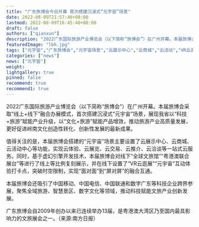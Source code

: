 ```yaml
---
title: "广东旅博会今日开幕 首次搭建沉浸式“元宇宙”场景"
date: 2022-08-09T21:57:40+08:00
lastmod: 2022-08-09T16:45:40+08:00
draft: false
authors: ["qianxun"]
description: "2022广东国际旅游产业博览会（以下简称“旅博会”）在广州开幕。本届旅博会采取“线上+线下”融合办展模式，首次搭建沉浸式“元宇宙”场景，展现我省以“科技+旅游”赋能产业升级，以“文化+旅游”赋能产品增效，推动旅游产业高质量发展，更好促进岭南文化创造性转化、创新性发展的最新成果。"
featuredImage: "lbh.jpg"
tags: ["元宇宙","广东旅博会","元宇宙场景","云展示中心","云商城","云活动","VR云逛展"]
categories: ["news"]
news: ["元宇宙"]
weight: 
lightgallery: true
pinned: false
recommend: true
recommend1: true
---
```


2022广东国际旅游产业博览会（以下简称“旅博会”）在广州开幕。本届旅博会采取“线上+线下”融合办展模式，首次搭建沉浸式“元宇宙”场景，展现我省以“科技+旅游”赋能产业升级，以“文化+旅游”赋能产品增效，推动旅游产业高质量发展，更好促进岭南文化创造性转化、创新性发展的最新成果。

值得关注的是，本届旅博会搭建的“元宇宙”场景主要设置了云展示中心、云商城、云活动中心等功能，实现云体验、云展览、云交易、云推介、云洽谈等一站式云服务。同时，基于虚幻引擎开发技术，本届旅博会对线下“全球文旅馆”“粤港澳联合展台”等进行了线上等比例复刻展示，并在线下设置了“VR云逛展”“元宇宙”互动体验打卡点，突破时空限制，实现“面对面”到“屏对屏”的融合互通。

本届旅博会还吸引了中国移动、中国电信、中国联通和数字广东等科技企业跨界参展，聚焦全域旅游、智慧景区、数字文化等领域，推动科技赋能文旅产业创新发展。

广东旅博会自2009年创办以来已连续举办13届，是粤港澳大湾区乃至国内最具影响力的文旅展会之一。（来源:南方日报）